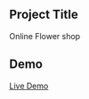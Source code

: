 ## Project Title
Online Flower shop 
## Demo
[Live Demo](https://burhanuddinahmad.github.io/flower-shop/)
